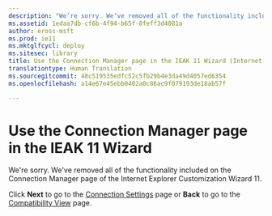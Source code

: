 ```yaml
---
description: "We’re sorry. We’ve removed all of the functionality included on the **Connection Manager** page of the Internet Explorer Customization Wizard 11."
ms.assetid: 1edaa7db-cf6b-4f94-b65f-0feff3d4081a
author: eross-msft
ms.prod: ie11
ms.mktglfcycl: deploy
ms.sitesec: library
title: Use the Connection Manager page in the IEAK 11 Wizard (Internet Explorer Administration Kit 11 for IT Pros)
translationtype: Human Translation
ms.sourcegitcommit: 48c519535edfc52c5fb29b4e3da49d4057ed6354
ms.openlocfilehash: a14e67e45ebb0402a0c86ac9f079193de18ab57f

---
```


# Use the Connection Manager page in the IEAK 11 Wizard
We're sorry. We've removed all of the functionality included on the Connection Manager page of the Internet Explorer Customization Wizard 11.

Click **Next** to go to the [Connection Settings](connection-settings-ieak11-wizard.md) page or **Back** to go to the [Compatibility View](compat-view-ieak11-wizard.md) page.


<!--HONumber=Jun16_HO4-->


